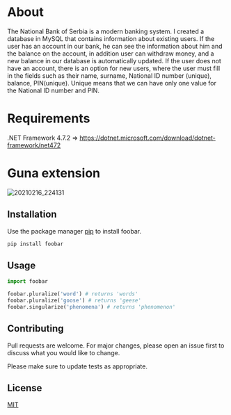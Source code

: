 # About

The National Bank of Serbia is a modern banking system. I created a database in MySQL that contains information about existing users. If the user has an account 
in our bank, he can see the information about him and the balance on the account, in addition user can withdraw money, and a new balance in our database is
automatically updated. If the user does not have an account, there is an option for new users, where the user must fill in the fields such as their name,
surname, National ID number (unique), balance, PIN(unique). Unique means that we can have only one value for the National ID number and PIN.

# Requirements

.NET Framework 4.7.2 => https://dotnet.microsoft.com/download/dotnet-framework/net472
# Guna extension
![20210216_224131](https://user-images.githubusercontent.com/68865498/108125065-39b65780-70a8-11eb-86a0-574a4a31a8c6.gif)


## Installation

Use the package manager [pip](https://pip.pypa.io/en/stable/) to install foobar.

```bash
pip install foobar
```

## Usage

```python
import foobar

foobar.pluralize('word') # returns 'words'
foobar.pluralize('goose') # returns 'geese'
foobar.singularize('phenomena') # returns 'phenomenon'
```

## Contributing
Pull requests are welcome. For major changes, please open an issue first to discuss what you would like to change.

Please make sure to update tests as appropriate.

## License
[MIT](https://choosealicense.com/licenses/mit/)

